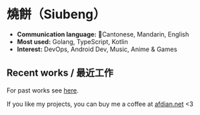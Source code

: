 燒餅（Siubeng）
======

- **Communication language:** 💬Cantonese, Mandarin, English
- **Most used:** Golang, TypeScript, Kotlin
- **Interest:** DevOps, Android Dev, Music, Anime & Games

## Recent works / 最近工作

For past works see [here](https://github.com/fython/fython/blob/master/PAST.md).

If you like my projects, you can buy me a coffee at [afdian.net](https://afdian.net/@siubeng) <3
